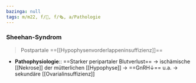 ```yaml
---
bazinga: null
tags: m/m22, f/🦩, f/🗞️, a/Pathologie
---
```

### Sheehan-Syndrom
> Postpartale ==[[Hypophysenvorderlappeninsuffizienz]]==
- **Pathophysiologie**:: ==Starker peripartaler Blutverlust== → ischämische [[Nekrose]] der mütterlichen [[Hypophyse]] → ==GnRH↓== u.a. → sekundäre [[Ovarialinsuffizienz]]